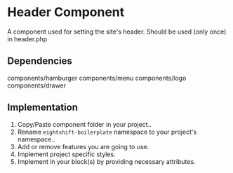 # Header Component

A component used for setting the site's header. Should be used (only once) in header.php

## Dependencies

components/hamburger
components/menu
components/logo
components/drawer

## Implementation

1. Copy/Paste component folder in your project..
2. Rename `eightshift-boilerplate` namespace to your project's namespace..
3. Add or remove features you are going to use.
4. Implement project specific styles.
5. Implement in your block(s) by providing necessary attributes.
